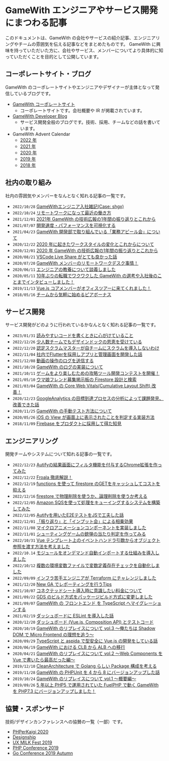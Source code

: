 # GameWith エンジニアやサービス開発にまつわる記事

このドキュメントは、GameWith の会社やサービスの紹介記事、エンジニアリングやチームの雰囲気を伝える記事などをまとめたものです。
GameWith に興味を持っていただいた方に、会社やサービス、メンバーについてより具体的に知っていただくことを目的として公開しています。

## コーポレートサイト・ブログ

GameWith のコーポレートサイトやエンジニアやデザイナーが主体となって発信しているブログです。

- [GameWith コーポレートサイト](https://gamewith.co.jp/)
  - コーポレートサイトです。会社概要や IR が掲載されています。
- [GameWith Developer Blog](https://tech.gamewith.co.jp/)
  - サービス開発全般のブログです。技術、採用、チームなどの話を書いています。
- GameWith Advent Calendar
  - [2022 年](https://qiita.com/advent-calendar/2022/gamewith)
  - [2021 年](https://qiita.com/advent-calendar/2021/gamewith)
  - [2020 年](https://qiita.com/advent-calendar/2020/gamewith)
  - [2019 年](https://qiita.com/advent-calendar/2019/gamewith)
  - [2018 年](https://qiita.com/advent-calendar/2018/gamewith)

## 社内の取り組み

社内の雰囲気やメンバーをなんとなく知れる記事の一覧です。

- `2022/10/28` [GameWithエンジニア入社雑記(Case: shgx)](https://tech.gamewith.co.jp/entry/2022/10/28/131759)
- `2022/10/24` [リモートワークになって最近の働き方](https://tech.gamewith.co.jp/entry/2022/10/24/130403)
- `2021/12/01` [2021年 GameWith の技術広報の1年間の振り返りとこれから](https://tech.gamewith.co.jp/entry/2021/12/01/123329)
- `2021/07/07` [開発速度・パフォーマンスを可視化する](https://tech.gamewith.co.jp/entry/2021/07/07/110351)
- `2021/04/23` [GameWith 開発部で取り組んでいる「業務アピール会」について](https://tech.gamewith.co.jp/entry/2021/04/23/125721)
- `2020/12/22` [2020 年に起きたワークスタイルの変化とこれからについて](https://tech.gamewith.co.jp/entry/2020/12/22/172829)
- `2020/12/01` [2020 年 GameWith の技術広報の1年間の振り返りとこれから](https://tech.gamewith.co.jp/entry/2020/12/01/111357)
- `2020/08/21` [VSCode Live Share がとても良かった話](https://tech.gamewith.co.jp/entry/2020/08/21/185714)
- `2020/07/20` [GameWith メンバーのリモートワークデスク事情！](https://tech.gamewith.co.jp/entry/2020/07/20/134913)
- `2020/06/11` [エンジニアの教養について談義しました](https://tech.gamewith.co.jp/entry/2020/06/11/173931)
- `2020/05/11` [10年ぶりの転職でワクワクした GameWith の選考や入社後のことまでインタビューしました！](https://www.wantedly.com/companies/gamewith/post_articles/236136)
- `2019/11/13` [Vue.js コアメンバーがオフィスツアーに来てくれました！](https://tech.gamewith.co.jp/entry/2019/11/13/185526)
- `2018/05/16` [チームから気軽に始めるピアボーナス](https://speakerdeck.com/serima/peer-bonus-to-feel-free-to-start-with-the-team)

## サービス開発

サービス開発がどのように行われているかなんとなく知れる記事の一覧です。

- `2023/01/31` [読みやすいコードを書くときに心がけていること](https://tech.gamewith.co.jp/entry/2023/01/31/182849)
- `2022/12/26` [少人数チームでもデザインドックの恩恵を受けている](https://tech.gamewith.co.jp/entry/2022/12/26/124814)
- `2022/12/20` [認定スクラムマスターが自チームにスクラムを導入しないわけ](https://tech.gamewith.co.jp/entry/2022/12/20/081353)
- `2022/11/04` [社内でFlutterを採用しアプリと管理画面を開発した話](https://tech.gamewith.co.jp/entry/2022/11/04/150724)
- `2021/12/08` [動画の操作のログを送信する](https://tech.gamewith.co.jp/entry/2021/12/08/162805)
- `2021/10/28` [GameWith のログの実装について](https://tech.gamewith.co.jp/entry/2021/10/28/132723)
- `2021/10/11` [ゲームをより楽しむための攻略ツール開発コンテストを開催！](https://tech.gamewith.co.jp/entry/2021/10/11/141601)
- `2021/05/10` [ウマ娘フレンド募集掲示板の Firestore 設計と検索](https://tech.gamewith.co.jp/entry/2021/05/10/115007)
- `2021/03/04` [GameWith の Core Web Vitals(Cumulative Layout Shift) 改善！](https://tech.gamewith.co.jp/entry/2021/03/04/110829)
- `2020/12/23` [GoogleAnalytics の目標到達プロセスの分析によって課題発見、改善できた話](https://tech.gamewith.co.jp/entry/2020/12/23/130429)
- `2020/11/25` [GameWith の手動テスト方法について](https://tech.gamewith.co.jp/entry/2020/11/25/121311)
- `2020/05/26` [iOS の View が画面上に表示されたことを判定する実装方法](https://tech.gamewith.co.jp/entry/2020/05/26/191018)
- `2018/11/09` [Firebase をプロダクトに採用して得た知見](https://tech.gamewith.co.jp/entry/2018/11/09/122551)

## エンジニアリング

開発チームやシステムについて知れる記事の一覧です。

- `2022/12/23` [Autifyの結果画面にフィルタ機能を付与するChrome拡張を作ってみた](https://tech.gamewith.co.jp/entry/2022/12/23/174619)
- `2022/12/22` [Froala 徹底解説！](https://tech.gamewith.co.jp/entry/2022/12/22/100752)
- `2022/12/19` [functions を使って firestore のGETをキャッシュしてコストを抑える](https://tech.gamewith.co.jp/entry/2022/12/19/174657)
- `2022/12/16` [firestore で物理削除を使うか、論理削除を使うか考える](https://tech.gamewith.co.jp/entry/2022/12/16/122510)
- `2022/12/05` [Amazon SQSを使って処理をキューイングするシステムを構築してみた](https://tech.gamewith.co.jp/entry/2022/12/05/215104)
- `2022/12/05` [Autifyを用いたE2EテストをJSで工夫した話](https://tech.gamewith.co.jp/entry/2022/12/05/154105)
- `2022/12/01` [「振り返り」と「インプット会」による相乗効果](https://tech.gamewith.co.jp/entry/2022/12/01/183707)
- `2022/11/08` [マイクロアニメーションコンポーネントを実装しました](https://tech.gamewith.co.jp/entry/2022/11/08/113936)
- `2022/11/01` [シューティングゲームの銃弾の当たり判定を作ってみる](https://tech.gamewith.co.jp/entry/2022/11/01/125007)
- `2022/10/31` [Vue テンプレート上のイベントハンドラ引数からオブジェクト参照を渡す方法を考えました](https://tech.gamewith.co.jp/entry/2022/10/31/162636)
- `2022/10.14` [モジュールをオンデマンド自動インポートする仕組みを導入しました](https://tech.gamewith.co.jp/entry/2022/10/14/123854)
- `2022/10/12` [複数の環境変数ファイルで変数定義存在チェックを自動化しました](https://tech.gamewith.co.jp/entry/2022/10/12/151133)
- `2022/09/09` [インフラ苦手エンジニアが Terraform にチャレンジしました](https://tech.gamewith.co.jp/entry/2022/09/09/130024)
- `2021/12/20` [New GA でレポーティングを行うTips](https://tech.gamewith.co.jp/entry/2021/12/20/132517)
- `2021/10/07` [コネクテッドシート導入時に意識したい料金について](https://tech.gamewith.co.jp/entry/2021/10/07/123839)
- `2021/09/22` [GDS のビルド方式をパッケージビルド方式に変更しました](https://tech.gamewith.co.jp/entry/2021/09/22/110250)
- `2021/09/07` [GameWith の フロントエンド を TypeScript へマイグレーションする](https://tech.gamewith.co.jp/entry/2021/09/07/175544)
- `2021/02/19` [ダッシュボードに ESLint を導入した話](https://tech.gamewith.co.jp/entry/2021/02/19/175739)
- `2020/12/20` [ダッシュボード (Vue.js, Composition API) とテストコード](https://tech.gamewith.co.jp/entry/2020/12/20/173143)
- `2020/10/19` [GameWith のリプレイスについて vol.3 〜俺たちは Shadow DOM で Micro Frontend の理想を追う〜](https://tech.gamewith.co.jp/entry/2020/10/19/124623)
- `2020/09/29` [TypeScript と aspida で型安全に Vue.js の開発をしている話](https://tech.gamewith.co.jp/entry/2020/09/29/125247)
- `2020/06/19` [GameWith における CLB から ALB への移行](https://tech.gamewith.co.jp/entry/2020/06/19/112235)
- `2020/04/21` [GameWith のリプレイスについて vol.2 〜Web Components を Vue で書いたら最高だった編〜](https://tech.gamewith.co.jp/entry/2020/04/21/185819)
- `2019/12/10` [CleanArchitecture で Golang らしい Package 構成を考える](https://qiita.com/inosy22/items/ce4a6ea7545c5cefd24b)
- `2019/11/28` [GameWith の PHPUnit を 4 から 8 にバージョンアップした話](https://tech.gamewith.co.jp/entry/2019/11/28/171829)
- `2019/10/24` [GameWith のリプレイスについて vol.1 〜概要編〜](https://tech.gamewith.co.jp/entry/2019/10/24/161947)
- `2019/09/26` [5 年以上 PHP5 で運用されていた FuelPHP で動く GameWith を PHP7.3 にバージョンアップしました！](https://tech.gamewith.co.jp/entry/2019/09/26/185515)

## 協賛・スポンサード

技術/デザインカンファレンスへの協賛の一覧（一部）です。

- [PHPerKaigi 2020](https://tech.gamewith.co.jp/entry/2020/02/06/111718)
- [Designship](https://tech.gamewith.co.jp/entry/2019/12/01/140304)
- [UX MILK Fest 2019](https://tech.gamewith.co.jp/entry/2019/09/13/175300)
- [PHP Conference 2019](https://tech.gamewith.co.jp/entry/2019/12/05/125651)
- [Go Conference 2019 Autumn](https://tech.gamewith.co.jp/entry/2019/11/06/113127)
